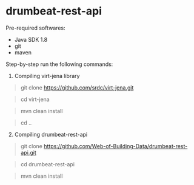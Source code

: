 # drumbeat-rest-api

Pre-required softwares:
* Java SDK 1.8
* git
* maven


Step-by-step run the following commands:

1) Compiling virt-jena library

>git clone https://github.com/srdc/virt-jena.git

>cd virt-jena

>mvn clean install

>cd ..

2) Compiling drumbeat-rest-api

>git clone https://github.com/Web-of-Building-Data/drumbeat-rest-api.git

>cd drumbeat-rest-api

>mvn clean install
